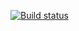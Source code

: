 [![Build status](https://ci.appveyor.com/api/projects/status/tdw9uaaj0rs87tjv?svg=true)](https://ci.appveyor.com/project/Nastysshaaa/hw2-3-patterns)